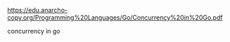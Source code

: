 https://edu.anarcho-copy.org/Programming%20Languages/Go/Concurrency%20in%20Go.pdf

concurrency in go

